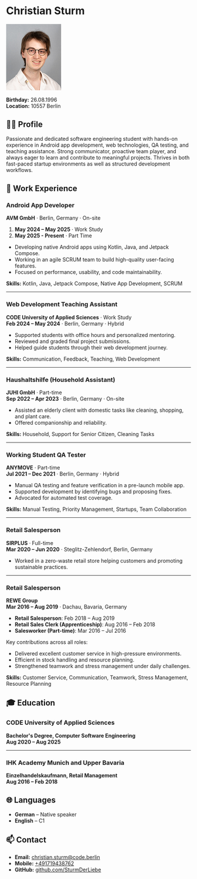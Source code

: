 # Christian Sturm

![Profile Picture](./Christian-Sturm-150x180.jpg)

**Birthday:** 26.08.1996  
**Location:** 10557 Berlin

## 🧑‍💻 Profile

Passionate and dedicated software engineering student with hands-on experience in Android app development, web technologies, QA testing, and teaching assistance. Strong communicator, proactive team player, and always eager to learn and contribute to meaningful projects. Thrives in both fast-paced startup environments as well as structured development workflows.

## 💼 Work Experience

### Android App Developer  
**AVM GmbH** · Berlin, Germany · On-site

1. **May 2024 – May 2025** · Work Study
2. **May 2025 - Present** · Part Time

- Developing native Android apps using Kotlin, Java, and Jetpack Compose.
- Working in an agile SCRUM team to build high-quality user-facing features.
- Focused on performance, usability, and code maintainability.  

**Skills:** Kotlin, Java, Jetpack Compose, Native App Development, SCRUM

---

### Web Development Teaching Assistant  
**CODE University of Applied Sciences** · Work Study  
**Feb 2024 – May 2024** · Berlin, Germany · Hybrid

- Supported students with office hours and personalized mentoring.
- Reviewed and graded final project submissions.
- Helped guide students through their web development journey.  

**Skills:** Communication, Feedback, Teaching, Web Development

---

### Haushaltshilfe (Household Assistant)  
**JUHI GmbH** · Part-time  
**Sep 2022 – Apr 2023** · Berlin, Germany · On-site

- Assisted an elderly client with domestic tasks like cleaning, shopping, and plant care.
- Offered companionship and reliability.  

**Skills:** Household, Support for Senior Citizen, Cleaning Tasks

---

### Working Student QA Tester  
**ANYMOVE** · Part-time  
**Jul 2021 – Dec 2021** · Berlin, Germany · Hybrid

- Manual QA testing and feature verification in a pre-launch mobile app.
- Supported development by identifying bugs and proposing fixes.
- Advocated for automated test coverage.  

**Skills:** Manual Testing, Priority Management, Startups, Team Collaboration

---

### Retail Salesperson  
**SIRPLUS** · Full-time  
**Mar 2020 – Jun 2020** · Steglitz-Zehlendorf, Berlin, Germany

- Worked in a zero-waste retail store helping customers and promoting sustainable practices.

---

### Retail Salesperson  
**REWE Group**  
**Mar 2016 – Aug 2019** · Dachau, Bavaria, Germany

- **Retail Salesperson**: Feb 2018 – Aug 2019
- **Retail Sales Clerk (Apprenticeship)**: Aug 2016 – Feb 2018
- **Salesworker (Part-time)**: Mar 2016 – Jul 2016

Key contributions across all roles:

- Delivered excellent customer service in high-pressure environments.
- Efficient in stock handling and resource planning.
- Strengthened teamwork and stress management under daily challenges.  

**Skills:** Customer Service, Communication, Teamwork, Stress Management, Resource Planning

## 🎓 Education

### CODE University of Applied Sciences  
**Bachelor's Degree, Computer Software Engineering**  
**Aug 2020 – Aug 2025**

---

### IHK Academy Munich and Upper Bavaria  
**Einzelhandelskaufmann, Retail Management**  
**Aug 2016 – Feb 2018**

## 🌐 Languages

- **German** – Native speaker  
- **English** – C1

## 📫 Contact

- **Email:** [christian.sturm@code.berlin](mailto:christian.sturm@code.berlin)
- **Mobile:** [+491719438762](tel:+491719438762)  
- **GitHub:** [github.com/SturmDerLiebe](https://github.com/SturmDerLiebe)
